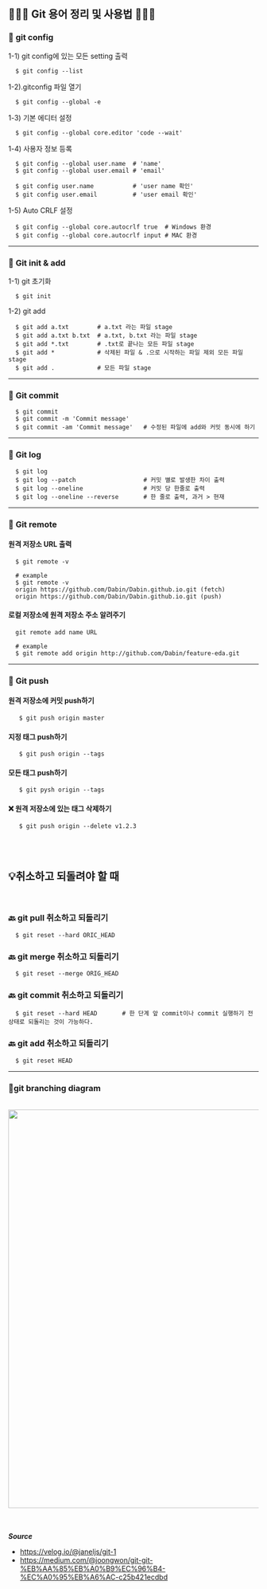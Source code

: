 
## :hatched_chick::hatched_chick::hatched_chick: **Git 용어 정리 및 사용법** :hatched_chick::hatched_chick::hatched_chick:

### :seedling: **git config**

  1-1) git config에 있는 모든 setting 출력

      $ git config --list

  1-2).gitconfig 파일 열기
  
      $ git config --global -e

  1-3) 기본 에디터 설정
  
      $ git config --global core.editor 'code --wait'

  1-4) 사용자 정보 등록
  
      $ git config --global user.name  # 'name'
      $ git config --global user.email # 'email'
      
      $ git config user.name           # 'user name 확인'
      $ git config user.email          # 'user email 확인'

  1-5) Auto CRLF 설정
  
      $ git config --global core.autocrlf true  # Windows 환경
      $ git config --global core.autocrlf input # MAC 환경

--------

### :seedling: **Git init & add**

  1-1) git 초기화

      $ git init
  
  1-2) git add
      
      $ git add a.txt        # a.txt 라는 파일 stage
      $ git add a.txt b.txt  # a.txt, b.txt 라는 파일 stage
      $ git add *.txt        # .txt로 끝나는 모든 파일 stage
      $ git add *            # 삭제된 파일 & .으로 시작하는 파일 제외 모든 파일 stage
      $ git add .            # 모든 파일 stage

--------

### :seedling: **Git commit**
  
      $ git commit
      $ git commit -m 'Commit message' 
      $ git commit -am 'Commit message'   # 수정된 파일에 add와 커밋 동시에 하기 
--------

### :seedling: **Git log**

      $ git log
      $ git log --patch                   # 커밋 별로 발생한 차이 출력
      $ git log --oneline                 # 커밋 당 한줄로 출력
      $ git log --oneline --reverse       # 한 줄로 출력, 과거 > 현재 
--------

 ### :seedling: **Git remote**

#### **원격 저장소 URL 출력**
      $ git remote -v 

      # example 
      $ git remote -v
      origin https://github.com/Dabin/Dabin.github.io.git (fetch)
      origin https://github.com/Dabin/Dabin.github.io.git (push) 

#### **로컬 저장소에 원격 저장소 주소 알려주기**
      git remote add name URL

      # example
      $ git remote add origin http://github.com/Dabin/feature-eda.git
--------

 ### :seedling: **Git push**

#### **원격 저장소에 커밋 push하기**
       $ git push origin master 
      
#### **지정 태그 push하기**      
       $ git push origin --tags

#### **모든 태그 push하기**
       $ git pysh origin --tags

#### :x: **원격 저장소에 있는 태그 삭제하기** 
       $ git push origin --delete v1.2.3
<br>
<br>

## :bulb:취소하고 되돌려야 할 때  
<br>

### :back: **git pull 취소하고 되돌리기** 

      $ git reset --hard ORIC_HEAD

### :back: **git merge 취소하고 되돌리기** 

      $ git reset --merge ORIG_HEAD

### :back: **git commit 취소하고 되돌리기** 

      $ git reset --hard HEAD       # 한 단계 앞 commit이나 commit 실행하기 전 상태로 되돌리는 것이 가능하다. 

### :back: **git add 취소하고 되돌리기** 
      
      $ git reset HEAD




--------

 ### :round_pushpin:**git branching diagram**
<br>
<img src="https://github.com/DabinNovelis/How-to-use-the-git-git-/assets/155599008/68d6a379-e2ae-4a9e-9ffc-fe5ea1a37391" width="800" />
       

<br>
<br>
<br>
 
 **_Source_**

  * https://velog.io/@janeljs/git-1
  * https://medium.com/@joongwon/git-git-%EB%AA%85%EB%A0%B9%EC%96%B4-%EC%A0%95%EB%A6%AC-c25b421ecdbd
